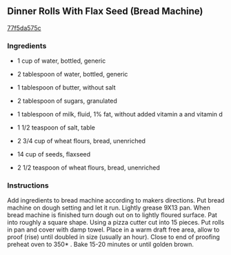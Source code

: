## Dinner Rolls With Flax Seed (Bread Machine)

[77f5da575c](http://www.food.com/recipe/dinner-rolls-with-flax-seed-bread-machine-512814)

### Ingredients

 - 1 cup of water, bottled, generic

 - 2 tablespoon of water, bottled, generic

 - 1 tablespoon of butter, without salt

 - 2 tablespoon of sugars, granulated

 - 1 tablespoon of milk, fluid, 1% fat, without added vitamin a and vitamin d

 - 1 1/2 teaspoon of salt, table

 - 2 3/4 cup of wheat flours, bread, unenriched

 - 14 cup of seeds, flaxseed

 - 2 1/2 teaspoon of wheat flours, bread, unenriched

### Instructions

Add ingredients to bread machine according to makers directions. Put bread machine on dough setting and let it run. Lightly grease 9X13 pan. When bread machine is finished turn dough out on to lightly floured surface. Pat into roughly a square shape. Using a pizza cutter cut into 15 pieces. Put rolls in pan and cover with damp towel. Place in a warm draft free area, allow to proof (rise) until doubled in size (usually an hour). Close to end of proofing preheat oven to 350* . Bake 15-20 minutes or until golden brown.
